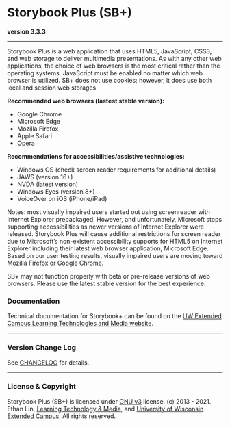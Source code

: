 # Storybook Plus (SB+)  
**version 3.3.3**

---

Storybook Plus is a web application that uses HTML5, JavaScript, CSS3, and web storage to deliver multimedia presentations. As with any other web applications, the choice of web browsers is the most critical rather than the operating systems. JavaScript must be enabled no matter which web browser is utilized. SB+ does not use cookies; however, it does use both local and session web storages.

**Recommended web browsers (lastest stable version):**
* Google Chrome
* Microsoft Edge
* Mozilla Firefox
* Apple Safari
* Opera

**Recommendations for accessibilities/assistive technologies:**
* Windows OS (check screen reader requirements for additional details)
* JAWS (version 16+)
* NVDA (latest version)
* Windows Eyes (version 8+)
* VoiceOver on iOS (iPhone/iPad)

Notes: most visually impaired users started out using screenreader with Internet Explorer prepackaged. However, and unfortunately, Microsoft stops supporting accessibilities as newer versions of Internet Explorer were released. Storybook Plus will cause additional restrictions for screen reader due to Microsoft’s non-existent accessibility supports for HTML5 on Internet Explorer including their latest web browser application, Microsoft Edge. Based on our user testing results, visually impaired users are moving toward Mozilla Firefox or Google Chrome.

SB+ may not function properly with beta or pre-release versions of web browsers. Please use the latest stable version for the best experience.

### Documentation

Technical documentation for Storybook+ can be found on the [UW Extended Campus Learning Technologies and Media website](https://media.uwex.edu/resources/documentation/storybook-plus-v3/).

---
### Version Change Log

See [CHANGELOG](https://github.com/uwex-learning-tech/sbplus-v3/blob/master/CHANGELOG.md) for details.

---
### License & Copyright
Storybook Plus (SB+) is licensed under [GNU v3](https://github.com/uwex-learning-tech/sbplus-v3/blob/master/LICENSE) license. (c) 2013 - 2021. Ethan Lin, [Learning Technology & Media](https://media.uwex.edu), and [University of Wisconsin Extended Campus](http://ce.uwex.edu/). All rights reserved.
